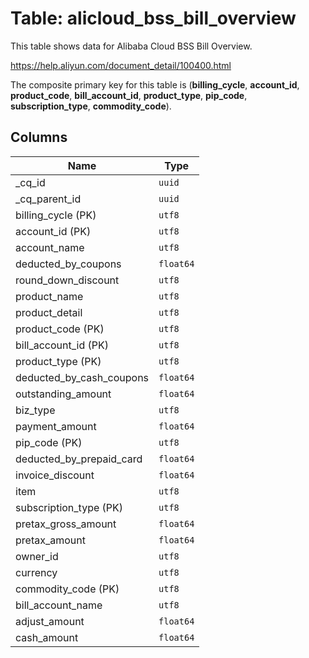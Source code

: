 # Table: alicloud_bss_bill_overview

This table shows data for Alibaba Cloud BSS Bill Overview.

https://help.aliyun.com/document_detail/100400.html

The composite primary key for this table is (**billing_cycle**, **account_id**, **product_code**, **bill_account_id**, **product_type**, **pip_code**, **subscription_type**, **commodity_code**).

## Columns

| Name          | Type          |
| ------------- | ------------- |
|_cq_id|`uuid`|
|_cq_parent_id|`uuid`|
|billing_cycle (PK)|`utf8`|
|account_id (PK)|`utf8`|
|account_name|`utf8`|
|deducted_by_coupons|`float64`|
|round_down_discount|`utf8`|
|product_name|`utf8`|
|product_detail|`utf8`|
|product_code (PK)|`utf8`|
|bill_account_id (PK)|`utf8`|
|product_type (PK)|`utf8`|
|deducted_by_cash_coupons|`float64`|
|outstanding_amount|`float64`|
|biz_type|`utf8`|
|payment_amount|`float64`|
|pip_code (PK)|`utf8`|
|deducted_by_prepaid_card|`float64`|
|invoice_discount|`float64`|
|item|`utf8`|
|subscription_type (PK)|`utf8`|
|pretax_gross_amount|`float64`|
|pretax_amount|`float64`|
|owner_id|`utf8`|
|currency|`utf8`|
|commodity_code (PK)|`utf8`|
|bill_account_name|`utf8`|
|adjust_amount|`float64`|
|cash_amount|`float64`|